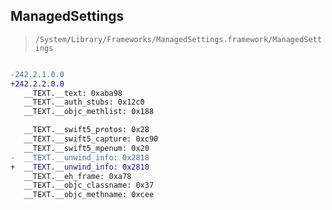 ## ManagedSettings

> `/System/Library/Frameworks/ManagedSettings.framework/ManagedSettings`

```diff

-242.2.1.0.0
+242.2.2.0.0
   __TEXT.__text: 0xaba98
   __TEXT.__auth_stubs: 0x12c0
   __TEXT.__objc_methlist: 0x188

   __TEXT.__swift5_protos: 0x28
   __TEXT.__swift5_capture: 0xc90
   __TEXT.__swift5_mpenum: 0x20
-  __TEXT.__unwind_info: 0x2818
+  __TEXT.__unwind_info: 0x2810
   __TEXT.__eh_frame: 0xa78
   __TEXT.__objc_classname: 0x37
   __TEXT.__objc_methname: 0xcee

```
